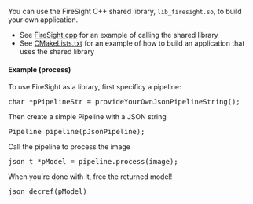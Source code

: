 You can use the FireSight C++ shared library, `lib_firesight.so`, to build your own application.

* See [FireSight.cpp](https://github.com/firepick1/FireSight/blob/master/FireSight.cpp) for an example of calling the shared library
* See [CMakeLists.txt](https://github.com/firepick1/FireSight/blob/master/CMakeLists.txt) for an example of how to build an application that uses the shared library

#### Example (process)
To use FireSight as a library, first specificy a pipeline:
<pre>char *pPipelineStr = provideYourOwnJsonPipelineString();</pre>

Then create a simple Pipeline with a JSON string
<pre>Pipeline pipeline(pJsonPipeline);</pre>

Call the pipeline to process the image
<pre>json_t *pModel = pipeline.process(image);</pre>

When you're done with it, free the returned model!
<pre>json_decref(pModel)</pre>
